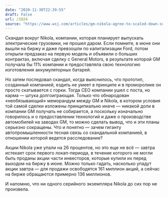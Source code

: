 ```yaml
---
date: "2020-11-30T22:39:55"
draft: False
url: /1824
source: "https://www.wsj.com/articles/gm-nikola-agree-to-scaled-down-supply-agreement-11606742652?mod=hp_lead_pos4"
---
```


Скандал вокруг Nikola, компании, которая планирует выпускать электрические грузовики, не прошел даром. Если помните, в июне они вышли на биржу и даже превзошли по капитализации Ford, потом открыли предзаказ на первую модель и объявили о больших контрактах, включая сделку с General Motors, в результате которой GM получала бы 11% компании и предоставляла свою технологию изготовления аккумуляторных батарей.

Но затем последовал скандал, когда выяснилось, что прототип, созданный компанией, ездить не умеет в принципе и в проморолике он просто скатывается с горки. Тогда CEO компании ушел с поста, но карма — штука долгоиграющая. Только что обнародован «необязывающий» меморандум между GM и Nikola, в котором условия той самой сделки изложены принципиально иначе — никакой доли в компании GM получать не собирается, а поскольку изначально говорилось и о предоставлении технологий и даже о производстве автомобилей на заводах GM, то можно сделать вывод, что и эти планы серьезно сокращены. Что и понятно — зачем гиганту автопромышленности тесная связь со скандальной компанией, в отношении которой ведется расследование?

Акции Nikola уже упали на 26 процентов, но это еще не всё — завтра истекает срок первого локап-периода, в течение которого не могли быть проданы акции части инвесторов, которые купили их перед выходом на биржу в июне. Можно только гадать, насколько упадут акции завтра — для продажи освободятся 161 миллион акций, а сейчас на бирже обращаются примерно 136 миллионов. 

И напомню, что ни одного серийного экземпляра Nikola до сих пор не произвела.
